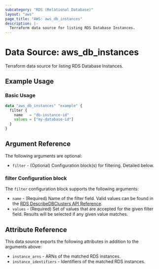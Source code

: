 ```yaml
---
subcategory: "RDS (Relational Database)"
layout: "aws"
page_title: "AWS: aws_db_instances"
description: |-
  Terraform data source for listing RDS Database Instances.
---
```


# Data Source: aws_db_instances

Terraform data source for listing RDS Database Instances.

## Example Usage

### Basic Usage

```terraform
data "aws_db_instances" "example" {
  filter {
    name   = "db-instance-id"
    values = ["my-database-id"]
  }
}
```

## Argument Reference

The following arguments are optional:

* `filter` - (Optional) Configuration block(s) for filtering. Detailed below.

### filter Configuration block

The `filter` configuration block supports the following arguments:

* `name` - (Required) Name of the filter field. Valid values can be found in the [RDS DescribeDBClusters API Reference](https://docs.aws.amazon.com/AmazonRDS/latest/APIReference/API_DescribeDBClusters.html).
* `values` - (Required) Set of values that are accepted for the given filter field. Results will be selected if any given value matches.

## Attribute Reference

This data source exports the following attributes in addition to the arguments above:

* `instance_arns` - ARNs of the matched RDS instances.
* `instance_identifiers` - Identifiers of the matched RDS instances.

